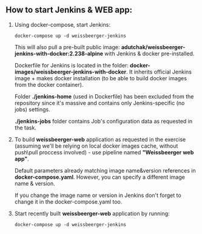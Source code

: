 ## How to start Jenkins & WEB app:
1. Using docker-compose, start Jenkins:

   ``
         docker-compose up -d weissbeerger-jenkins 
   ``

   This will also pull a pre-built public image: **adutchak/weissbeerger-jenkins-with-docker:2.238-alpine** with Jenkins & docker pre-installed.

   Dockerfile for Jenkins is located in the folder: **docker-images/weissbeerger-jenkins-with-docker**.
   It inherits official Jenkins image + makes docker installation (to be able to build docker images from the docker container).

   Folder **./jenkins-home** (used in Dockerfile) has been excluded from the repository since it's massive and contains only Jenkins-specific (no jobs) settings.

   **./jenkins-jobs** folder contains Job's configuration data as requested in the task.

2. To build **weissbeerger-web** application as requested in the exercise (assuming we'll be relying on local docker images cache, without push\pull proccess involved) - use pipeline named **"Weissbeerger web app"**. 

   Default parameters already matching image name&version references in **docker-compose.yaml**. 
   However, you can specify a different image name & version.

   If you change the image name or version in Jenkins don't forget to change it in the docker-compose.yaml too.

3. Start recently built **weissbeerger-web** application by running:

    ``
         docker-compose up -d weissbeerger-jenkins
    ``